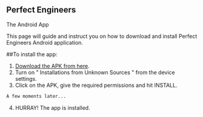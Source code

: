 ## Perfect Engineers
The Android App

This page will guide and instruct you on how to download and install Perfect Engineers Android application.

##To install the app:

 1. [Download the APK from here](https://github.com/Samhitajoshi15/perfect-engineers/blob/master/Perfect%20Engineers%20App.apk?raw=true).
 2. Turn on " Installations from Unknown Sources " from the device settings.
 3. Click on the APK, give the required permissions and hit INSTALL.
 
```markdown
A few moments later...
```

 4. HURRAY! The app is installed.
 
